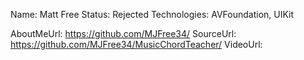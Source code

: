 Name: Matt Free
Status: Rejected
Technologies: AVFoundation, UIKit

AboutMeUrl: https://github.com/MJFree34/
SourceUrl: https://github.com/MJFree34/MusicChordTeacher/
VideoUrl: 

<!---
EXAMPLE
Name: John Appleseed
Status: Submitted <or> Winner <or> Distinguished <or> Rejected
Technologies: SwiftUI, RealityKit, CoreGraphic

AboutMeUrl: https://linkedin.com/in/johnappleseed
SourceUrl: https://github.com/johnappleseed/wwdc2025
VideoUrl: https://youtu.be/ABCDE123456
-->
